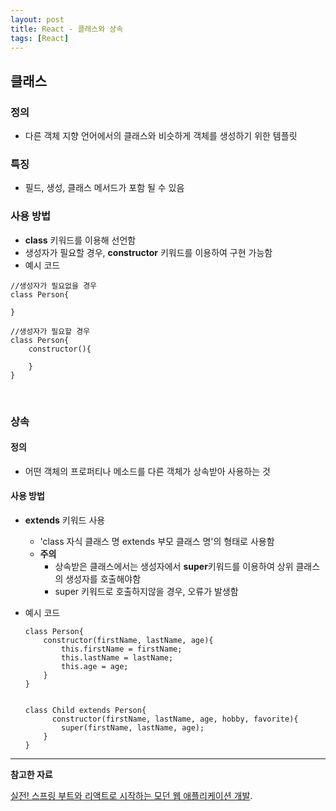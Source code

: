 ```yaml
---
layout: post
title: React - 클래스와 상속
tags: [React]
---
```


## 클래스

### 정의

- 다른 객체 지향 언어에서의 클래스와 비슷하게 객체를 생성하기 위한 템플릿

### 특징

- 필드, 생성, 클래스 메서드가 포함 될 수 있음

### 사용 방법

- **class** 키워드를 이용해 선언함
- 생성자가 필요할 경우, **constructor** 키워드를 이용하여 구현 가능함
- 예시 코드

~~~react
//생성자가 필요없을 경우
class Person{

}

//생성자가 필요할 경우
class Person{
    constructor(){
        
    }
}
~~~

<br>

### 상속

#### 정의

- 어떤 객체의 프로퍼티나 메소드를 다른 객체가 상속받아 사용하는 것

#### 사용 방법

- **extends** 키워드 사용

  - 'class 자식 클래스 명 extends 부모 클래스 명'의 형태로 사용함
  - **주의**
    - 상속받은 클래스에서는 생성자에서 **super**키워드를 이용하여 상위 클래스의 생성자를 호출해야함
    - super 키워드로 호출하지않을 경우, 오류가 발생함

- 예시 코드

  ~~~react
  class Person{
      constructor(firstName, lastName, age){
          this.firstName = firstName;
          this.lastName = lastName;
          this.age = age;
      }
  }
  
  
  class Child extends Person{
        constructor(firstName, lastName, age, hobby, favorite){
          super(firstName, lastName, age);
      }
  }
  ~~~

  



---

**참고한 자료**

[실전! 스프링 부트와 리액트로 시작하는 모던 웹 애플리케이션 개발](https://www.yes24.com/Product/Goods/119973506).